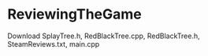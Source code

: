 # ReviewingTheGame
Download SplayTree.h, RedBlackTree.cpp, RedBlackTree.h, SteamReviews.txt, main.cpp
